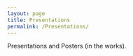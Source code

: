 ```yaml
---
layout: page
title: Presentations
permalink: /Presentations/
---
```


Presentations and Posters  (in the works).

